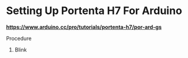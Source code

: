 # Setting Up Portenta H7 For Arduino
**<https://www.arduino.cc/pro/tutorials/portenta-h7/por-ard-gs>**

Procedure
1. Blink